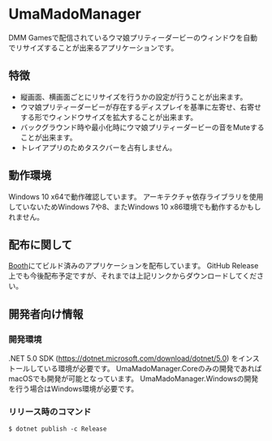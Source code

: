# UmaMadoManager

DMM Gamesで配信されているウマ娘プリティーダービーのウィンドウを自動でリサイズすることが出来るアプリケーションです。

## 特徴

* 縦画面、横画面ごとにリサイズを行うかの設定が行うことが出来ます。
* ウマ娘プリティーダービーが存在するディスプレイを基準に左寄せ、右寄せする形でウィンドウサイズを拡大することが出来ます。
* バックグラウンド時や最小化時にウマ娘プリティーダービーの音をMuteすることが出来ます。
* トレイアプリのためタスクバーを占有しません。

## 動作環境

Windows 10 x64で動作確認しています。
アーキテクチャ依存ライブラリを使用していないためWindows 7や8、またWindows 10 x86環境でも動作するかもしれません。

## 配布に関して

[Booth](https://yamachu.booth.pm/items/2811984)にてビルド済みのアプリケーションを配布しています。
GitHub Release上でも今後配布予定ですが、それまでは上記リンクからダウンロードしてください。

## 開発者向け情報

### 開発環境

.NET 5.0 SDK (https://dotnet.microsoft.com/download/dotnet/5.0) をインストールしている環境が必要です。
UmaMadoManager.Coreのみの開発であればmacOSでも開発が可能となっています。
UmaMadoManager.Windowsの開発を行う場合はWindows環境が必要です。

### リリース時のコマンド

```
$ dotnet publish -c Release
```
